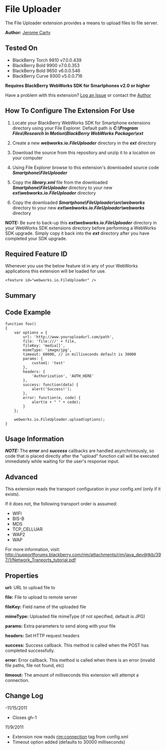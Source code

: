 # File Uploader
The File Uploader extension provides a means to upload files to file server. 

**Author:** [Jerome Carty](https://github.com/jcarty)

## Tested On

* BlackBerry Torch 9810 v7.0.0.439
* BlackBerry Bold 9900 v7.0.0.353
* BlackBerry Bold 9650 v6.0.0.546
* BlackBerry Curve 9300 v5.0.0.716

**Requires BlackBerry WebWorks SDK for Smartphones v2.0 or higher**

Have a problem with this extension?  [Log an Issue](https://github.com/blackberry/WebWorks-Community-APIs/issues) or contact the [Author](https://github.com/jcarty)

## How To Configure The Extension For Use

1. Locate your BlackBerry WebWorks SDK for Smartphone extensions directory using your File Explorer.  Default path is _**C:\Program Files\Research In Motion\BlackBerry WebWorks Packager\ext**_

2. Create a new _**webworks.io.FileUploader**_ directory in the _**ext**_ directory

3. Download the source from this repository and unzip it to a location on your computer

4. Using File Explorer browse to this extension's downloaded source code _**Smartphone\FileUploader**_

5. Copy the _**library.xml**_ file from the downloaded _**Smartphone\FileUploader**_ directory to your new _**ext\webworks.io.FileUploader**_ directory

6. Copy the downloaded _**Smartphone\FileUploader\src\webworks**_ directory to your new _**ext\webworks.io.FileUploader\webworks**_ directory

**NOTE:** Be sure to back-up this _**ext\webworks.io.FileUploader**_ directory in your WebWorks SDK extensions directory before performing a WebWorks SDK upgrade. Simply copy it back into the _**ext**_ directory after you have completed your SDK upgrade.

## Required Feature ID
Whenever you use the below feature id in any of your WebWorks applications this extension will be loaded for use.

    <feature id="webworks.io.FileUploader" />

## Summary


## Code Example

    function foo()
    {
        var options = {
			url: 'http://www.youruploadurl.com/path',
			file: 'file:///' + file,
			fileKey: 'media[]',
			mimeType: 'image/jpg',
			timeout: 60000, // in milliseconds default is 30000
			params: {
				custom1: 'test'
			},
			headers: {
				'Authorization', 'AUTH_HERE'
			},
			success: function(data) {
				alert('Success!');
			},
			error: function(e, code) {
				alert(e + " " + code);
			}
		};
		
		webworks.io.FileUploader.upload(options);
    }

## Usage Information

_**NOTE:**_ The _**error**_ and _**success**_ callbacks are handled asynchronously, so code that is placed directly after
the "upload" function call will be executed immediately while waiting for the user's 
response input.

## Advanced
This extension reads the transport configuration in your config.xml (only if it exists).

If it does not, the following transport order is assumed:

- WIFI
- BIS-B
- MDS
- TCP_CELLUAR
- WAP2
- WAP

For more information, visit: http://supportforums.blackberry.com/rim/attachments/rim/java_dev@tkb/397/1/Network_Tranports_tutorial.pdf

## Properties
**url:**
URL to upload file to

**file:**
File to upload to remote server

**fileKey:**
Field name of the uploaded file

**mimeType:**
Uploaded file mimeType (if not specified, default is JPG)

**params:**
Extra parameters to send along with your file

**headers:**
Set HTTP request headers

**success:**
Success callback. This method is called when the POST has completed successfully.

**error:**
Error callback. This method is called when there is an error (invalid file paths, file not found, etc)

**timeout:**
The amount of milliseconds this extension will attempt a connection.

## Change Log
-11/15/2011
	
- Closes gh-1

11/9/2011

- Extension now reads <rim:connection> tag from config.xml
- Timeout option added (defaults to 30000 milliseconds)